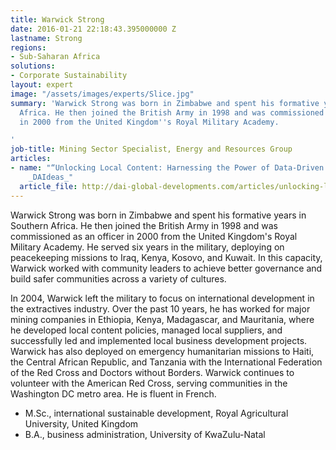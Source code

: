 ```yaml
---
title: Warwick Strong
date: 2016-01-21 22:18:43.395000000 Z
lastname: Strong
regions:
- Sub-Saharan Africa
solutions:
- Corporate Sustainability
layout: expert
image: "/assets/images/experts/Slice.jpg"
summary: 'Warwick Strong was born in Zimbabwe and spent his formative years in Southern
  Africa. He then joined the British Army in 1998 and was commissioned as an officer
  in 2000 from the United Kingdom''s Royal Military Academy.

'
job-title: Mining Sector Specialist, Energy and Resources Group
articles:
- name: "“Unlocking Local Content: Harnessing the Power of Data-Driven Decision Making,”
    _DAIdeas_"
  article_file: http://dai-global-developments.com/articles/unlocking-local-content-harnessing-the-power-of-data-driven-decision-making/
---
```


Warwick Strong was born in Zimbabwe and spent his formative years in Southern Africa. He then joined the British Army in 1998 and was commissioned as an officer in 2000 from the United Kingdom's Royal Military Academy. He served six years in the military, deploying on peacekeeping missions to Iraq, Kenya, Kosovo, and Kuwait. In this capacity, Warwick worked with community leaders to achieve better governance and build safer communities across a variety of cultures.

In 2004, Warwick left the military to focus on international development in the extractives industry. Over the past 10 years, he has worked for major mining companies in Ethiopia, Kenya, Madagascar, and Mauritania, where he developed local content policies, managed local suppliers, and successfully led and implemented local business development projects. Warwick has also deployed on emergency humanitarian missions to Haiti, the Central African Republic, and Tanzania with the International Federation of the Red Cross and Doctors without Borders. Warwick continues to volunteer with the American Red Cross, serving communities in the Washington DC metro area. He is fluent in French.

* M.Sc., international sustainable development, Royal Agricultural University, United Kingdom
* B.A., business administration, University of KwaZulu-Natal
